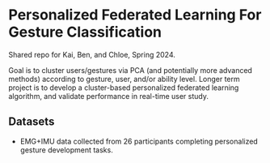 # Personalized Federated Learning For Gesture Classification
Shared repo for Kai, Ben, and Chloe, Spring 2024. 

Goal is to cluster users/gestures via PCA (and potentially more advanced methods) according to gesture, user, and/or ability level.
Longer term project is to develop a cluster-based personalized federated learning algorithm, and validate performance in real-time user study.

## Datasets
- EMG+IMU data collected from 26 participants completing personalized gesture development tasks.
